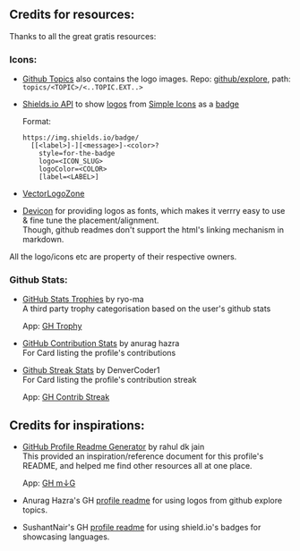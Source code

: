 <!--
Reference links definition:
 -->


## Credits for resources:

Thanks to all the great gratis resources:


### Icons:

<!--
Icons:
 -->

[github topics]: https://github.com/topics "Topics on Explore GitHub"
[gh:explore topics]: https://github.com/github/explore/blob/main/topics/ " Community-curated topic and collection pages on GitHub"

[shields.io api]: https://shields.io/badges "Logos via SimpleIcons | Shields.io"
[shields-logos]: https://shields.io/docs/logos "Logos via SimpleIcons | Shields.io"
[shields-static-badge]: https://shields.io/docs/static-badges "Static Badges | Shields.io"
[simpleicons]: https://simpleicons.org/ "Simple Icons"
[gh:simple-icons]: https://github.com/simple-icons/simple-icons/ "Simple Icons | GH Repo"

[vectorlogozone]: https://www.vectorlogo.zone/about "Gorgeous SVG logos, perfect for your README or credits page - Vector Logo Zone"
[devicon]: https://devicon.dev/ "DEVICON | All programming languages and development tools related icons font"
[gh:devicon]: https://github.com/devicons/devicon/ "Devicon | GH Repo"



* [Github Topics] also contains the logo images.
  Repo: [github/explore][gh:explore topics], path: `topics/<TOPIC>/<..TOPIC.EXT..>`

* [Shields.io API] to show [logos][shields-logos] from [Simple Icons][simpleicons] as a [badge][shields-static-badge]

  Format:

  ```link
  https://img.shields.io/badge/
    [[<label>]-][<message>]-<color>?
      style=for-the-badge
      logo=<ICON_SLUG>
      logoColor=<COLOR>
      [label=<LABEL>]
  ```

* [VectorLogoZone]

* [Devicon] for providing logos as fonts, which makes it verrry easy to use & fine tune the placement/alignment. \
  Though, github readmes don't support the html's linking mechanism in markdown.

All the logo/icons etc are property of their respective owners.


### Github Stats:

<!--
GitHub Profile Stats Related Stuff:
 -->

[stat-trophy-app]: https://github-profile-trophy.vercel.app "GH Profile Trophy | WApp"
[gh:stat-trophy]: https://github.com/ryo-ma/github-profile-trophy/ "Github Stat Trophies | Repo"

[_]: https://github-readme-stats.vercel.app/ "GH Readme Stats | HTTP 308 - Permanent Redirect"
[gh:contrib-stats]: https://github.com/anuraghazra/github-readme-stats/ "GitHub Readme Stats | Repo"

[streak-stats-app]: https://github-readme-streak-stats.herokuapp.com/demo/ "GH Readme Streak Stats Demo | WApp"
[_]: https://git.io/streak-stats "Contrib Streak Shortlink | HTTP 301 - Moved Permanently"
[gh:streak-stats]: https://github.com/DenverCoder1/github-readme-streak-stats/ "Contribution Streak | Repo"



* [GitHub Stats Trophies][gh:stat-trophy] by ryo-ma \
  A third party trophy categorisation based on the user's github stats

  App: [GH Trophy][stat-trophy-app]


* [GitHub Contribution Stats][gh:contrib-stats] by anurag hazra \
  For Card listing the profile's contributions

* [Github Streak Stats][gh:streak-stats] by DenverCoder1 \
  For Card listing the profile's contribution streak

  App: [GH Contrib Streak][streak-stats-app]



## Credits for inspirations:

<!--
Inspirations:
 -->

[rm-md_gen-app]: https://rahuldkjain.github.io/gh-profile-readme-generator "GH Profile Readme Generator | WApp"
[gh:rm-md_gen]: https://github.com/rahuldkjain/github-profile-readme-generator/ "Github Profile Readme Generator | Repo"

[gh:anuraghazra rm.md]: https://github.com/anuraghazra/anuraghazra/blob/b7b2dd1b2a/README.md?plain=1#L17 "Language logos from GitHub topics"
[gh:sushantnair rm.md]: https://github.com/sushantnair/sushantnair/blob/3a2c35912d/README.md?plain=1#L32 "Language logos from shields.io badges"



* [GitHub Profile Readme Generator][gh:rm-md_gen] by rahul dk jain \
  This provided an inspiration/reference document for this profile's README, and
  helped me find other resources all at one place.

  App: [GH m↓G][rm-md_gen-app]

* Anurag Hazra's GH [profile readme][gh:anuraghazra rm.md] for using logos from github explore topics.

* SushantNair's GH [profile readme][gh:sushantnair rm.md] for using shield.io's badges for showcasing languages.
